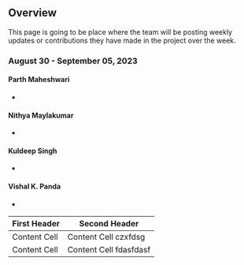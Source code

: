 ## Overview 
This page is going to be place where the team will be posting weekly updates or contributions they have made in the project over the week.

### August 30 - September 05, 2023
#### Parth Maheshwari
- 
#### Nithya Maylakumar
- 
#### Kuldeep Singh
- 
#### Vishal K. Panda
- 

| First Header  | Second Header |
| ------------- | ------------- |
| Content Cell  | Content Cell       czxfdsg  |
| Content Cell  | Content Cell fdasfdasf |
